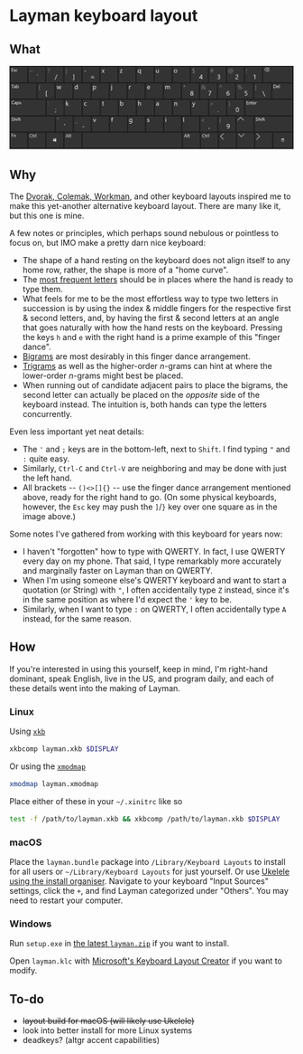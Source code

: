 # Layman keyboard layout

## What

![Layman](layout.png)

## Why

The [Dvorak, Colemak, Workman](https://en.wikipedia.org/wiki/Keyboard_layout#Non-QWERTY-based_Latin-script_keyboard_layouts), and other keyboard layouts inspired me to make this yet-another alternative keyboard layout. There are many like it, but this one is mine.

A few notes or principles, which perhaps sound nebulous or pointless to focus on, but IMO make a pretty darn nice keyboard:

* The shape of a hand resting on the keyboard does not align itself to any home row, rather, the shape is more of a "home curve".
* The [most frequent letters](https://en.wikipedia.org/wiki/Letter_frequency#Relative_frequencies_of_letters_in_the_English_language) should be in places where the hand is ready to type them.
* What feels for me to be the most effortless way to type two letters in succession is by using the index & middle fingers for the respective first & second letters, and, by having the first & second letters at an angle that goes naturally with how the hand rests on the keyboard. Pressing the keys `h` and `e` with the right hand is a prime example of this "finger dance".
* [Bigrams](https://en.wikipedia.org/wiki/Bigrams#Bigram_frequency_in_the_English_language) are most desirably in this finger dance arrangement.
* [Trigrams](https://en.wikipedia.org/wiki/Trigram#Frequency) as well as the higher-order *n*-grams can hint at where the lower-order *n*-grams might best be placed.
* When running out of candidate adjacent pairs to place the bigrams, the second letter can actually be placed on the *opposite* side of the keyboard instead. The intuition is, both hands can type the letters concurrently.

Even less important yet neat details:

* The `'` and `;` keys are in the bottom-left, next to `Shift`. I find typing `"` and `:` quite easy.
* Similarly, `Ctrl-C` and `Ctrl-V` are neighboring and may be done with just the left hand.
* All brackets -- `()<>[]{}` -- use the finger dance arrangement mentioned above, ready for the right hand to go. (On some physical keyboards, however, the `Esc` key may push the `]`/`}` key over one square as in the image above.)

Some notes I've gathered from working with this keyboard for years now:

* I haven't "forgotten" how to type with QWERTY. In fact, I use QWERTY every day on my phone. That said, I type remarkably more accurately and marginally faster on Layman than on QWERTY.
* When I'm using someone else's QWERTY keyboard and want to start a quotation (or String) with `"`, I often accidentally type `Z` instead, since it's in the same position as where I'd expect the `'` key to be.
* Similarly, when I want to type `:` on QWERTY, I often accidentally type `A` instead, for the same reason.

## How

If you're interested in using this yourself, keep in mind, I'm right-hand dominant, speak English, live in the US, and program daily, and each of these details went into the making of Layman.

### Linux

Using [`xkb`](https://wiki.archlinux.org/title/X_keyboard_extension)

```bash
xkbcomp layman.xkb $DISPLAY
```

Or using the [`xmodmap`](https://wiki.archlinux.org/index.php/xmodmap)

```bash
xmodmap layman.xmodmap
```

Place either of these in your `~/.xinitrc` like so

```bash
test -f /path/to/layman.xkb && xkbcomp /path/to/layman.xkb $DISPLAY
```

### macOS

Place the `layman.bundle` package into `/Library/Keyboard Layouts` to install for all users or `~/Library/Keyboard Layouts` for just yourself. Or use [Ukelele using the install organiser](https://suragch.medium.com/how-to-make-a-custom-keyboard-for-mac-os-c9f607428372#15f9). Navigate to your keyboard "Input Sources" settings, click the `+`, and find Layman categorized under "Others". You may need to restart your computer.

### Windows

Run `setup.exe` in [the latest `layman.zip`](https://github.com/almonds0166/layman/releases) if you want to install.

Open `layman.klc` with [Microsoft's Keyboard Layout Creator](https://www.microsoft.com/en-us/download/details.aspx?id=22339) if you want to modify.

## To-do

* ~~layout build for macOS (will likely use Ukelele)~~
* look into better install for more Linux systems
* deadkeys? (altgr accent capabilities)
